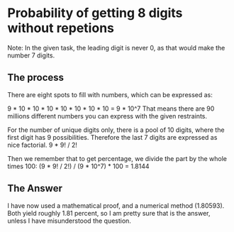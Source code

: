 # Probability of getting 8 digits without repetions
Note: In the given task, the leading digit is never 0, as that would make the number 7 digits.

## The process
There are eight spots to fill with numbers, which can be expressed as:

9 * 10 * 10 * 10 * 10 * 10 * 10 * 10
= 9 * 10^7
That means there are 90 millions different numbers you can express with the given restraints.


For the number of unique digits only, there is a pool of 10 digits, where the first digit has 9 possibilities.
Therefore the last 7 digits are expressed as nice factorial.
9 * 9! / 2!

Then we remember that to get percentage, we divide the part by the whole times 100:
(9 * 9! / 2!) / (9 * 10^7) * 100
= 1.8144

## The Answer
I have now used a mathematical proof, and a numerical method (1.80593).
Both yield roughly 1.81 percent, so I am pretty sure that is the answer, unless I have misunderstood the question.

